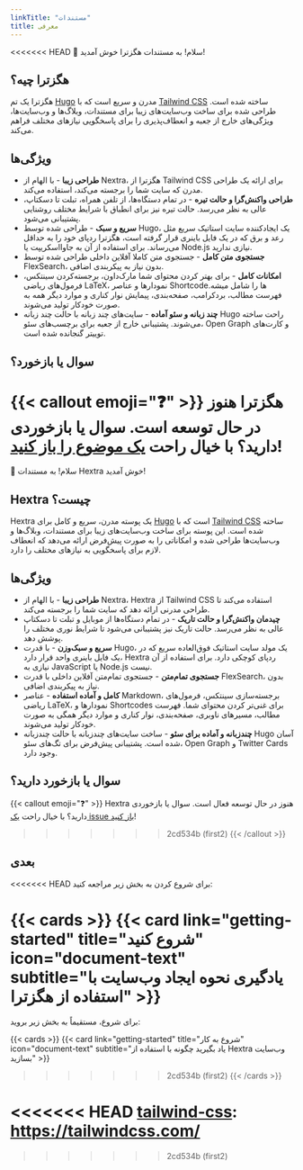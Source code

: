 ```yaml
---
linkTitle: "مستندات"
title: معرفی
---
```


<<<<<<< HEAD
👋 سلام! به مستندات هگزترا خوش آمدید!

<!--more-->

## هگزترا چیه؟

هگزترا یک تم [Hugo][hugo] مدرن و سریع است که با [Tailwind CSS][tailwind-css] ساخته شده است.
 طراحی شده برای ساخت وب‌سایت‌های زیبا برای مستندات، وبلاگ‌ها و وب‌سایت‌ها، ویژگی‌های خارج از جعبه و انعطاف‌پذیری را برای پاسخگویی نیازهای مختلف فراهم می‌کند.

## ویژگی‌ها

- **طراحی زیبا** - با الهام از Nextra، هگزترا از Tailwind CSS برای ارائه یک طراحی مدرن که سایت شما را برجسته می‌کند، استفاده می‌کند.
- **طراحی واکنش‌گرا و حالت تیره** - در تمام دستگاه‌ها، از تلفن همراه، تبلت تا دسکتاپ، عالی به نظر می‌رسد. حالت تیره نیز برای انطباق با شرایط مختلف روشنایی پشتیبانی می‌شود.
- **سریع و سبک** - طراحی شده توسط Hugo، یک ایجادکننده سایت استاتیک سریع مثل رعد و برق که در یک فایل باینری قرار گرفته است، هگزترا ردپای خود را به حداقل می‌رساند. برای استفاده از آن به جاوااسکریپت یا Node.js نیازی ندارید.
- **جستجوی متن کامل** - جستجوی متن کاملا آفلاین داخلی طراحی شده توسط FlexSearch، بدون نیاز به پیکربندی اضافی.
- **امکانات کامل** - برای بهتر کردن محتوای شما مارک‌داون، برجسته‌کردن سینتکس، فرمول‌های ریاضی LaTeX، نمودارها و عناصر Shortcodeها را شامل میشه. فهرست مطالب، بردکرامب، صفحه‌بندی، پیمایش نوار کناری و موارد دیگر همه به صورت خودکار تولید می‌شوند.
- **چند زبانه و سئو آماده** - سایت‌های چند زبانه با حالت چند زبانه Hugo راحت ساخته می‌شوند. پشتیبانی خارج از جعبه برای برچسب‌های سئو، Open Graph و کارت‌های توییتر گنجانده شده است.

## سوال یا بازخورد؟

{{< callout emoji="❓" >}}
  هگزترا هنوز در حال توسعه است.
 سوال یا بازخوردی دارید؟ با خیال راحت [یک موضوع را باز کنید](https://github.com/imfing/hextra/issues)!
=======
👋 سلام! به مستندات Hextra خوش آمدید!

<!--more-->

## Hextra چیست؟

Hextra یک پوسته مدرن، سریع و کامل برای [Hugo][hugo] است که با [Tailwind CSS][tailwind-css] ساخته شده است.
این پوسته برای ساخت وب‌سایت‌های زیبا برای مستندات، وبلاگ‌ها و وب‌سایت‌ها طراحی شده و امکاناتی را به صورت پیش‌فرض ارائه می‌دهد که انعطاف لازم برای پاسخگویی به نیازهای مختلف را دارد.

## ویژگی‌ها

- **طراحی زیبا** - با الهام از Nextra، Hextra از Tailwind CSS استفاده می‌کند تا طراحی مدرنی ارائه دهد که سایت شما را برجسته می‌کند.
- **چیدمان واکنش‌گرا و حالت تاریک** - در تمام دستگاه‌ها از موبایل و تبلت تا دسکتاپ عالی به نظر می‌رسد. حالت تاریک نیز پشتیبانی می‌شود تا شرایط نوری مختلف را پوشش دهد.
- **سریع و سبک‌وزن** - با قدرت Hugo، یک مولد سایت استاتیک فوق‌العاده سریع که در یک فایل باینری واحد قرار دارد، Hextra ردپای کوچکی دارد. برای استفاده از آن نیازی به JavaScript یا Node.js نیست.
- **جستجوی تمام‌متن** - جستجوی تمام‌متن آفلاین داخلی با قدرت FlexSearch، بدون نیاز به پیکربندی اضافی.
- **کامل و آماده استفاده** - عناصر Markdown، برجسته‌سازی سینتکس، فرمول‌های ریاضی LaTeX، نمودارها و Shortcodes برای غنی‌تر کردن محتوای شما. فهرست مطالب، مسیرهای ناوبری، صفحه‌بندی، نوار کناری و موارد دیگر همگی به صورت خودکار تولید می‌شوند.
- **چندزبانه و آماده برای سئو** - ساخت سایت‌های چندزبانه با حالت چندزبانه Hugo آسان شده است. پشتیبانی پیش‌فرض برای تگ‌های سئو، Open Graph و Twitter Cards وجود دارد.

## سوال یا بازخورد دارید؟

{{< callout emoji="❓" >}}
  Hextra هنوز در حال توسعه فعال است.
  سوال یا بازخوردی دارید؟ با خیال راحت [یک issue باز کنید](https://github.com/imfing/hextra/issues)!
>>>>>>> 2cd534b (first2)
{{< /callout >}}

## بعدی

<<<<<<< HEAD
برای شروع کردن به بخش زیر مراجعه کنید:

{{< cards >}}
  {{< card link="getting-started" title="شروع کنید" icon="document-text" subtitle="یادگیری نحوه ایجاد وب‌سایت با استفاده از هگزترا" >}}
=======
برای شروع، مستقیماً به بخش زیر بروید:

{{< cards >}}
  {{< card link="getting-started" title="شروع به کار" icon="document-text" subtitle="یاد بگیرید چگونه با استفاده از Hextra وب‌سایت بسازید" >}}
>>>>>>> 2cd534b (first2)
{{< /cards >}}

[hugo]: https://gohugo.io/
[flex-search]: https://github.com/nextapps-de/flexsearch
<<<<<<< HEAD
[tailwind-css]: https://tailwindcss.com/
=======
[tailwind-css]: https://tailwindcss.com/
>>>>>>> 2cd534b (first2)
